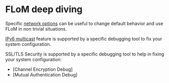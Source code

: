 # FLoM deep diving

Specific [network options](Network_Options.md) can be useful to change default behavior and use FLoM in non trivial situations.

[IPv6 multicast](IPv6_Multicast.md) feature is supported by a specific debugging tool to fix your system configuration.

SSL/TLS Security is supported by a specific debugging tool to help in fixing your system configuration:

* [Channel Encryption Debug]
* [Mutual Authentication Debug]

